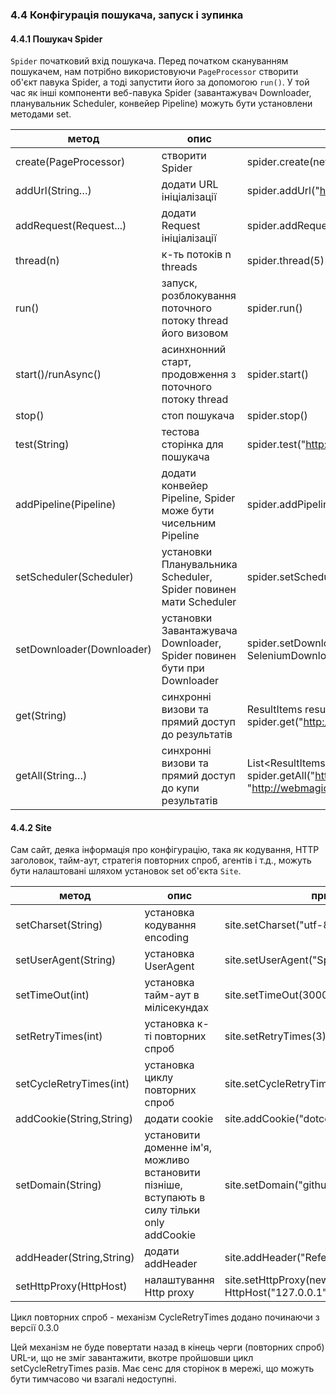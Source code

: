 ### 4.4 Конфігурація пошукача, запуск і зупинка

#### 4.4.1 Пошукач Spider

`Spider` початковий вхід пошукача. Перед початком скануванням пошукачем, нам потрібно використовуючи `PageProcessor` створити об'єкт павука Spider, а тоді запустити його за допомогою `run()`. У той час як інші компоненти веб-павука Spider (завантажувач Downloader, планувальник Scheduler, конвейер Pipeline) можуть бути установлени методами set.

| метод | опис | приклади |
| -------- | ------- | ------- |
| create(PageProcessor)| створити Spider | spider.create(new GithubRepoProcessor())|
|addUrl(String…) | додати URL ініціалізації |spider.addUrl("http://webmagic.io/docs/") |
|addRequest(Request...) | додати Request ініціалізації |spider.addRequest("http://webmagic.io/docs/") |
| thread(n)| к-ть потоків n threads | spider.thread(5)| 
|run()|запуск, розблокування поточного потоку thread його визовом| spider.run() |
|start()/runAsync()|асинхнонний старт, продовження з поточного потоку thread | spider.start() |  
|stop()|стоп пошукача | spider.stop() |  
|test(String)| тестова сторінка для пошукача | spider.test("http://webmagic.io/docs/") |
| addPipeline(Pipeline) | додати конвейер Pipeline, Spider може бути чисельним Pipeline | spider.addPipeline(new ConsolePipeline())|
| setScheduler(Scheduler) | установки Планувальника Scheduler, Spider повинен мати Scheduler |  spider.setScheduler(new RedisScheduler()) |
| setDownloader(Downloader) | установки Завантажувача Downloader, Spider повинен бути при Downloader |  spider.setDownloader(new SeleniumDownloader()) |
| get(String) | синхронні визови та прямий доступ до результатів | ResultItems result = spider.get("http://webmagic.io/docs/")
| getAll(String…) | синхронні визови та прямий доступ до купи результатів | List&lt;ResultItems&gt; results = spider.getAll("http://webmagic.io/docs/", "http://webmagic.io/xxx")

#### 4.4.2 Site

Сам сайт, деяка інформація про конфігурацію, така як кодування, HTTP заголовок, тайм-аут, стратегія повторних спроб, агентів і т.д., можуть бути налаштовані шляхом установок set об'єкта `Site`.


| метод | опис | приклади |
| -------- | ------- | ------- |
|setCharset(String)|установка кодування encoding|site.setCharset("utf-8")|
| setUserAgent(String)| установка UserAgent | site.setUserAgent("Spider") |
| setTimeOut(int)| установка тайм-аут в мілісекундах | site.setTimeOut(3000)|
| setRetryTimes(int)| установка к-ті повторних спроб | site.setRetryTimes(3) |
| setCycleRetryTimes(int)| установка циклу повторних спроб | site.setCycleRetryTimes(3) |
|addCookie(String,String)| додати cookie | site.addCookie("dotcomt_user","code4craft") |
|setDomain(String)| установити доменне ім'я, можливо встановити пізніше, вступають в силу тільки only addCookie | site.setDomain("github.com")
|addHeader(String,String)| додати addHeader | site.addHeader("Referer","https://github.com") |
|setHttpProxy(HttpHost) | налаштування Http proxy | site.setHttpProxy(new HttpHost("127.0.0.1",8080)) |

Цикл повторних спроб - механізм CycleRetryTimes додано починаючи з версії 0.3.0

Цей механізм не буде повертати назад в кінець черги (повторних спроб) URL-и, що не зміг завантажити, вкотре пройшовши цикл setCycleRetryTimes разів. Має сенс для сторінок в мережі, що можуть бути тимчасово чи взагалі недоступні.
